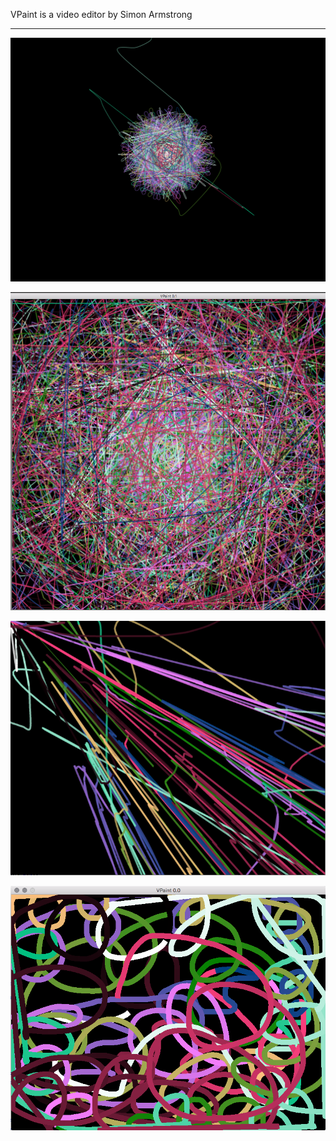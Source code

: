 VPaint is a video editor by Simon Armstrong

----

![spinpin](spinpin.png?raw=true "Spin Pin")

![wheelspin](vpaint001.png?raw=true "Wheely Spinny")

![mousewheel](mousewheel.png?raw=true "Mouse Wheel Roller")

![catmull](catmull.png?raw=true "Catmull Mouse Interpolation")

